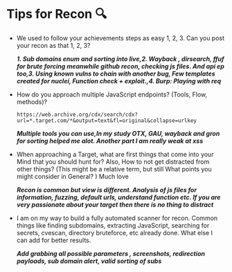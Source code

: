 # Tips for Recon 🔍

- We used to follow your achievements steps as easy 1, 2, 3.
  Can you post your recon as that 1, 2, 3?
 
  ***1. Sub domains enum and sorting into live,2. Wayback , dirsearch, ffuf for brute forcing meanwhile github recon, checking js files. And api ep too,3. Using known vulns to chain with another bug, Few templates created for nuclei, Function check + exploit.,4. Burp: Playing with req***

- How do you approach multiple JavaScript endpoints? (Tools, Flow, methods)?
 
   `https://web.archive.org/cdx/search/cdx?url=*.target.com/*&output=text&fl=original&collapse=urlkey`
          
    ***Multiple tools you can use,In my study OTX, GAU, wayback and gron for sorting helped me alot. Another part I am really weak at xss***

- When approaching a Target, what are first things that come into your Mind that you should hunt for? 
Also, How to not get distracted from other things? (This might be a relative term, but still What points you might consider in General? ) 
Much love
 
   ***Recon is common but view is different. Analysis of js files for information, fuzzing, default urls, understand function etc. If you are very passionate about your target then there is no thing to distract***


- I am on my way to build a fully automated scanner for recon. Common things like finding subdomains, extracting JavaScript, searching for secrets, cvescan, directory  bruteforce, etc already done. What else I can add for better results.
 
  ***Add grabbing all possible parameters , screenshots, redirection payloads, sub domain alert, valid sorting of subs***

